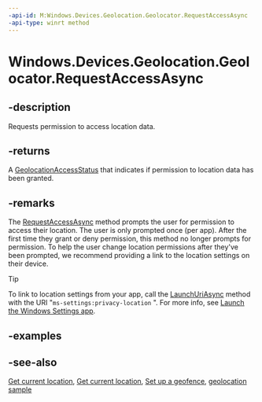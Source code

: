 ----api-id: M:Windows.Devices.Geolocation.Geolocator.RequestAccessAsync
-api-type: winrt method
---<!-- Method syntaxpublic Windows.Foundation.IAsyncOperation<Windows.Devices.Geolocation.GeolocationAccessStatus> RequestAccessAsync()--># Windows.Devices.Geolocation.Geolocator.RequestAccessAsync## -descriptionRequests permission to access location data.## -returnsA [GeolocationAccessStatus](geolocationaccessstatus.md) that indicates if permission to location data has been granted.## -remarksThe [RequestAccessAsync](geolocator_requestaccessasync.md) method prompts the user for permission to access their location. The user is only prompted once (per app). After the first time they grant or deny permission, this method no longer prompts for permission. To help the user change location permissions after they've been prompted, we recommend providing a link to the location settings on their device.> [!TIP]> To link to location settings from your app, call the [LaunchUriAsync](../windows.system/launcher_launchuriasync.md) method with the URI "`ms-settings:privacy-location` ". For more info, see [Launch the Windows Settings app](http://msdn.microsoft.com/library/c84d4bee-1fee-4648-ad7d-8321eac70290).## -examples## -see-also[Get current location](http://msdn.microsoft.com/library/24dc9a41-8cc1-48b0-bc6d-24bf571afcc8), [Get current location](http://msdn.microsoft.com/library/24dc9a41-8cc1-48b0-bc6d-24bf571afcc8), [Set up a geofence](http://msdn.microsoft.com/library/a3a46e03-0751-4dbd-a2a1-2323db09bdba), [geolocation sample](http://go.microsoft.com/fwlink/p/?linkid=533278)